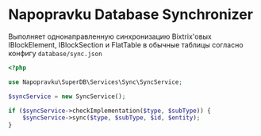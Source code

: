 Napopravku Database Synchronizer
=========================
Выполняет однонаправленную синхронизацию Bixtrix'овых IBlockElement, IBlockSection и FlatTable в обычные таблицы согласно конфигу `database/sync.json`

```php
<?php

use Napopravku\SuperDB\Services\Sync\SyncService;

$syncService = new SyncService();

if ($syncService->checkImplementation($type, $subType)) {
    $syncService->sync($type, $subType, $id, $entity);
}
```  
